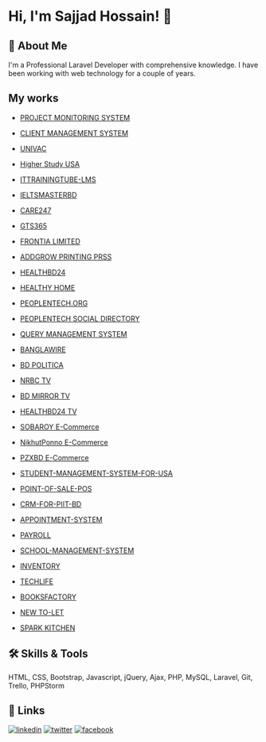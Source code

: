 
# Hi, I'm Sajjad Hossain! 👋


## 🚀 About Me
I'm a Professional Laravel Developer with comprehensive knowledge. I have been working with web technology for a couple of years.


## My works
- [PROJECT MONITORING SYSTEM](https://upms.ugc.gov.bd/)
- [CLIENT MANAGEMENT SYSTEM](https://i.postimg.cc/mrpJFXpv/client-mgt-sys.png)

- [UNIVAC](https://univac.pntdns.com)
- [Higher Study USA](https://higherstudyusa.com)
- [ITTRAININGTUBE-LMS](https://ittrainingtube.com/v1)
- [IELTSMASTERBD](https://www.ieltsmasterbd.com)

- [CARE247](https://care247.tech)
- [GTS365](https://gts365.net)
- [FRONTIA LIMITED](https://frontia.com.bd)
- [ADDGROW PRINTING PRSS](https://addgrow.us)

- [HEALTHBD24](https://healthbd24.com)
- [HEALTHY HOME](http://www.healthyhomebd.com)

- [PEOPLENTECH.ORG](https://peoplentech.org)
- [PEOPLENTECH SOCIAL DIRECTORY](https://social.piit.us)
- [QUERY MANAGEMENT SYSTEM](https://apps.piit.us/quex)

- [BANGLAWIRE](https://banglawire.net)
- [BD POLITICA](https://bdpolitica.com)
- [NRBC TV](https://nrbc.tv)
- [BD MIRROR TV](https://bdmirror.tv)
- [HEALTHBD24 TV](https://healthbd24.tv)

- [SOBAROY E-Commerce](https://sobaroy.com)
- [NikhutPonno E-Commerce](https://nikhutponno.com)
- [PZXBD E-Commerce](https://pzxbd.com)

- [STUDENT-MANAGEMENT-SYSTEM-FOR-USA](https://i.postimg.cc/D0QC21w4/sms-for-usa-branches.png)
- [POINT-OF-SALE-POS](https://i.postimg.cc/020843PP/pnt-pos.png)
- [CRM-FOR-PIIT-BD](https://i.postimg.cc/QMy5TCy4/pnt-crm.png)
- [APPOINTMENT-SYSTEM](https://apps.piit.us/appointment)
- [PAYROLL](https://i.postimg.cc/W31W2dJ5/pnt-payroll.png)
- [SCHOOL-MANAGEMENT-SYSTEM](https://i.postimg.cc/t4LnqwZw/school-management-system.png)
- [INVENTORY](https://i.postimg.cc/YS0RZhLk/inventory.png)

- [TECHLIFE](https://www.techlife.com.bd)
- [BOOKSFACTORY](https://booksfactory.com.bd)
- [NEW TO-LET](http://newtolet.com)
- [SPARK KITCHEN](https://apps.piit.us/restaurant)


## 🛠 Skills & Tools
HTML, CSS, Bootstrap, Javascript, jQuery, Ajax, PHP, MySQL, Laravel, Git, Trello, PHPStorm


## 🔗 Links
[![linkedin](https://img.shields.io/badge/linkedin-0A66C2?style=for-the-badge&logo=linkedin&logoColor=white)](https://www.linkedin.com/in/thesajjadlive/)
[![twitter](https://img.shields.io/badge/twitter-1DA1F2?style=for-the-badge&logo=twitter&logoColor=white)](https://twitter.com/thesajjadlive)
[![facebook](https://img.shields.io/badge/facebook-4267B2?style=for-the-badge&logo=facebook&logoColor=white)](https://www.facebook.com/thesajjadlive)
